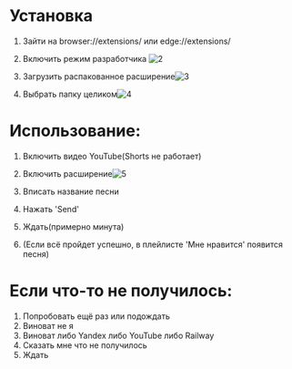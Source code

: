 # Установка
1. Зайти на browser://extensions/ или edge://extensions/
2. Включить режим разработчика ![2](https://github.com/sdrtba/YT2Y/assets/64638190/278464ef-5cba-473e-aa2e-8ab6a7508cdf)

3. Загрузить распакованное расширение![3](https://github.com/sdrtba/YT2Y/assets/64638190/965a38c1-4412-4d8c-8561-cb4b0b38edfd)

4. Выбрать папку целиком![4](https://github.com/sdrtba/YT2Y/assets/64638190/44ddca2f-845f-423a-98f8-f73c514df753)

# Использование:
1. Включить видео YouTube(Shorts не работает)
2. Включить расширение![5](https://github.com/sdrtba/YT2Y/assets/64638190/66b9736b-4667-40b7-b3bf-c3823d12e208)

3. Вписать название песни
4. Нажать 'Send'
5. Ждать(примерно минута)
6. (Если всё пройдет успешно, в плейлисте 'Мне нравится' появится песня)

# Если что-то не получилось:
1. Попробовать ещё раз или подождать
2. Виноват не я
3. Виноват либо Yandex либо YouTube либо Railway
4. Сказать мне что не получилось
5. Ждать
